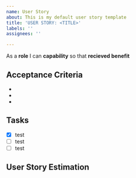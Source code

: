 ```yaml
---
name: User Story
about: This is my default user story template
title: 'USER STORY: <TITLE>'
labels: ''
assignees: ''

---
```


As a **role** I can **capability** so that **recieved benefit**

## Acceptance Criteria
*
*
*

## Tasks
- [x] test
- [ ] test
- [ ] test

## User Story Estimation

